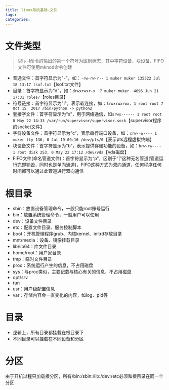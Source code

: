 ```yaml
---
title: linux系统基础-文件
tags:
categories:
---
```

# 文件类型
>以ls -l命令的输出的第一个符号为区别标志，其中字符设备、块设备、FIFO文件可使用mknod命令创建

* 普通文件：首字符显示为"-"，如：`-rw-rw-r-- 1 muker muker 135522 Jul 18 13:17 lsof.txt`【lsof.txt文件】
* 目录：首字符显示为“d”，如：`drwxrwxr-x  7 muker muker  4096 Jun 21 17:31 roles/`【roles目录】
* 符号链接：首字符显示为"l"，表示软连接，如：`lrwxrwxrwx. 1 root root 7 Oct 15  2017 /bin/python -> python2`
* 套接字文件：首字符显示为“s”，用于网络通信，如`srwx------ 1 root root 0 May 22 14:33 /var/run/supervisor/supervisor.sock`【supervisor程序的socket文件】
* 字符设备文件：首字符显示为”c“，表示串行端口设备，如：`crw--w---- 1 muker tty 136, 0 Jul 19 09:16 /dev/pts/0`【表示pts远程虚拟终端】
* 块设备文件：首字符显示为”b“，表示提供存储功能的设备，如：`brw-rw---- 1 root disk 253, 0 May 22 17:12 /dev/vda`【vda磁盘】
* FIFO文件(命名管道文件)：首字符显示为“p”，区别于“|”这种无名管道(管道运行完即销毁，同时也是单向通道)，FIFO这种方式为双向通道，任何程序任何时间都可以通过此管道进行双向通信

# 根目录
* sbin：放置设备管理命令，一般只能root账号运行
* bin：放置系统管理命令，一般用户可以使用
* dev：设备文件目录
* etc：配置文件目录、服务控制脚本
* boot：开机管理程序grub、内核kernel、initrd存放目录
* mnt/media：设备、镜像挂载目录
* lib/lib64：库文件目录
* home/root：用户家目录
* tmp：临时文件目录
* proc：系统运行产生的信息，不占用磁盘
* sys：与proc类似，主要记载与核心有关的信息，不占用磁盘
* opt/srv
* run
* usr：用户级配置信息
* var：存储内容会一直变化的内容，如log、pid等

# 目录
* 逻辑上，所有目录都挂载在根目录下
* 不同目录可以挂载在不同设备和分区

# 分区
由于开机过程只加载根分区，所有/bin:/sbin:/lib:/dev:/etc必须和根目录在同一个分区

